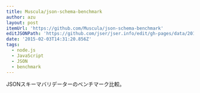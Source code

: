 ```yaml
---
title: Muscula/json-schema-benchmark
author: azu
layout: post
itemUrl: 'https://github.com/Muscula/json-schema-benchmark'
editJSONPath: 'https://github.com/jser/jser.info/edit/gh-pages/data/2015/02/index.json'
date: '2015-02-03T14:31:20.856Z'
tags:
  - node.js
  - JavaScript
  - JSON
  - benchmark
---
```

JSONスキーマバリデーターのベンチマーク比較。

